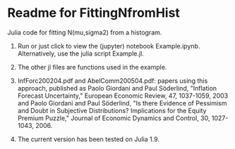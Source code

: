 Readme for FittingNfromHist
===========================

Julia code for fitting N(mu,sigma2) from a histogram. 

1. Run or just click to view the (jupyter) notebook Example.ipynb. Alternatively, use the julia script Example.jl. 

2. The other jl files are functions used in the example.

3. InfForc200204.pdf and AbelComm200504.pdf: papers using this approach, published as
Paolo Giordani and Paul Söderlind, "Inflation Forecast Uncertainty," European Economic Review, 47, 1037-1059, 2003 and
Paolo Giordani and Paul Söderlind, "Is there Evidence of Pessimism and Doubt in Subjective Distributions? Implications for the Equity Premium Puzzle," Journal of Economic Dynamics and Control, 30, 1027-1043, 2006.

4. The current version has been tested on Julia 1.9.
